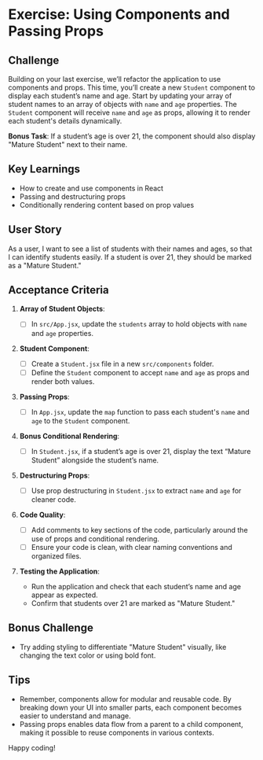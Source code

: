 # Exercise: Using Components and Passing Props

## Challenge

Building on your last exercise, we’ll refactor the application to use components and props. This time, you’ll create a new `Student` component to display each student’s name and age. Start by updating your array of student names to an array of objects with `name` and `age` properties. The `Student` component will receive `name` and `age` as props, allowing it to render each student's details dynamically.

**Bonus Task**: If a student’s age is over 21, the component should also display "Mature Student" next to their name.

## Key Learnings

- How to create and use components in React
- Passing and destructuring props
- Conditionally rendering content based on prop values

## User Story

As a user, I want to see a list of students with their names and ages, so that I can identify students easily. If a student is over 21, they should be marked as a "Mature Student."

## Acceptance Criteria

1. **Array of Student Objects**:

   - [ ] In `src/App.jsx`, update the `students` array to hold objects with `name` and `age` properties.

2. **Student Component**:

   - [ ] Create a `Student.jsx` file in a new `src/components` folder.
   - [ ] Define the `Student` component to accept `name` and `age` as props and render both values.

3. **Passing Props**:

   - [ ] In `App.jsx`, update the `map` function to pass each student's `name` and `age` to the `Student` component.

4. **Bonus Conditional Rendering**:

   - [ ] In `Student.jsx`, if a student’s age is over 21, display the text “Mature Student” alongside the student’s name.

5. **Destructuring Props**:

   - [ ] Use prop destructuring in `Student.jsx` to extract `name` and `age` for cleaner code.

6. **Code Quality**:

   - [ ] Add comments to key sections of the code, particularly around the use of props and conditional rendering.
   - [ ] Ensure your code is clean, with clear naming conventions and organized files.

7. **Testing the Application**:
   - Run the application and check that each student’s name and age appear as expected.
   - Confirm that students over 21 are marked as "Mature Student."

## Bonus Challenge

- Try adding styling to differentiate "Mature Student" visually, like changing the text color or using bold font.

## Tips

- Remember, components allow for modular and reusable code. By breaking down your UI into smaller parts, each component becomes easier to understand and manage.
- Passing props enables data flow from a parent to a child component, making it possible to reuse components in various contexts.

Happy coding!
